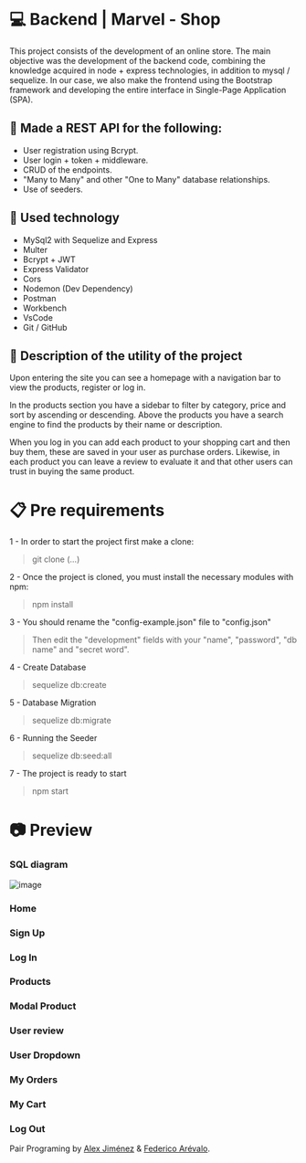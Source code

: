 # 💻 Backend | Marvel - Shop 
This project consists of the development of an online store. The main objective was the development of the backend code, combining the knowledge acquired in node + express technologies, in addition to mysql / sequelize. In our case, we also make the frontend using the Bootstrap framework and developing the entire interface in Single-Page Application (SPA).

## 🚧 Made a REST API for the following: 
- User registration using Bcrypt.
- User login + token + middleware.
- CRUD of the endpoints.
- "Many to Many" and other "One to Many" database relationships.
- Use of seeders.

## 🦾 Used technology 
- MySql2 with Sequelize and Express
- Multer
- Bcrypt + JWT
- Express Validator
- Cors
- Nodemon (Dev Dependency)
- Postman
- Workbench
- VsCode
- Git / GitHub
 
## 👾 Description of the utility of the project 

Upon entering the site you can see a homepage with a navigation bar to view the products, register or log in.

In the products section you have a sidebar to filter by category, price and sort by ascending or descending. Above the products you have a search engine to find the products by their name or description.

When you log in you can add each product to your shopping cart and then buy them, these are saved in your user as purchase orders. Likewise, in each product you can leave a review to evaluate it and that other users can trust in buying the same product.

# 📋 Pre requirements

1 - In order to start the project first make a clone:

> git clone (...)

2 - Once the project is cloned, you must install the necessary modules with npm:
> npm install

3 - You should rename the "config-example.json" file to "config.json" 
> Then edit the "development" fields with your "name", "password", "db name" and "secret word".

4 - Create Database
> sequelize db:create

5 - Database Migration
> sequelize db:migrate

6 - Running the Seeder
> sequelize db:seed:all

7 - The project is ready to start
> npm start

# 📷 Preview 

### SQL diagram 
![image](https://user-images.githubusercontent.com/105200893/200432655-b268e6de-aced-414a-8577-65138e638120.png)

### Home


### Sign Up


### Log In


### Products


### Modal Product


### User review


### User Dropdown


### My Orders


### My Cart


### Log Out


Pair Programing by [Alex Jiménez](https://github.com/radikalex) & [Federico Arévalo](https://github.com/Fede-Arevalo).
